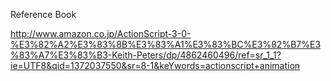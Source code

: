 Reference Book

http://www.amazon.co.jp/ActionScript-3-0-%E3%82%A2%E3%83%8B%E3%83%A1%E3%83%BC%E3%82%B7%E3%83%A7%E3%83%B3-Keith-Peters/dp/4862460496/ref=sr_1_1?ie=UTF8&qid=1372037550&sr=8-1&keYwords=actionscript+animation
